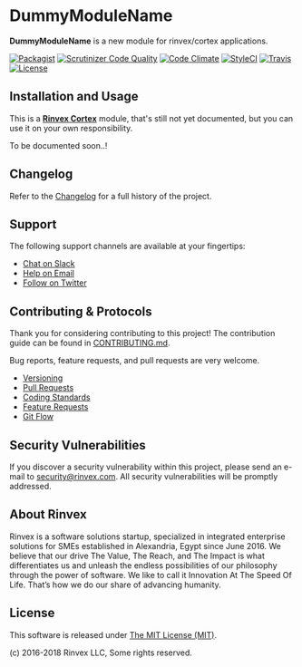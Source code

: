 # DummyModuleName

**DummyModuleName** is a new module for rinvex/cortex applications.

[![Packagist](https://img.shields.io/packagist/v/dummy/module.svg?label=Packagist&style=flat-square)](https://packagist.org/packages/dummy/module)
[![Scrutinizer Code Quality](https://img.shields.io/scrutinizer/g/dummy/module.svg?label=Scrutinizer&style=flat-square)](https://scrutinizer-ci.com/g/dummy/module/)
[![Code Climate](https://img.shields.io/codeclimate/github/dummy/module.svg?label=CodeClimate&style=flat-square)](https://codeclimate.com/github/dummy/module)
[![StyleCI](https://styleci.io/repos/123123123/shield)](https://styleci.io/repos/123123123)
[![Travis](https://img.shields.io/travis/dummy/module.svg?label=TravisCI&style=flat-square)](https://travis-ci.org/dummy/module)
[![License](https://img.shields.io/packagist/l/dummy/module.svg?label=License&style=flat-square)](https://github.com/dummy/module/blob/develop/LICENSE)


## Installation and Usage

This is a **[Rinvex Cortex](https://github.com/rinvex/cortex)** module, that's still not yet documented, but you can use it on your own responsibility.

To be documented soon..!


## Changelog

Refer to the [Changelog](CHANGELOG.md) for a full history of the project.


## Support

The following support channels are available at your fingertips:

- [Chat on Slack](http://chat.rinvex.com)
- [Help on Email](mailto:help@rinvex.com)
- [Follow on Twitter](https://twitter.com/rinvex)


## Contributing & Protocols

Thank you for considering contributing to this project! The contribution guide can be found in [CONTRIBUTING.md](CONTRIBUTING.md).

Bug reports, feature requests, and pull requests are very welcome.

- [Versioning](CONTRIBUTING.md#versioning)
- [Pull Requests](CONTRIBUTING.md#pull-requests)
- [Coding Standards](CONTRIBUTING.md#coding-standards)
- [Feature Requests](CONTRIBUTING.md#feature-requests)
- [Git Flow](CONTRIBUTING.md#git-flow)


## Security Vulnerabilities

If you discover a security vulnerability within this project, please send an e-mail to [security@rinvex.com](security@rinvex.com). All security vulnerabilities will be promptly addressed.


## About Rinvex

Rinvex is a software solutions startup, specialized in integrated enterprise solutions for SMEs established in Alexandria, Egypt since June 2016. We believe that our drive The Value, The Reach, and The Impact is what differentiates us and unleash the endless possibilities of our philosophy through the power of software. We like to call it Innovation At The Speed Of Life. That’s how we do our share of advancing humanity.


## License

This software is released under [The MIT License (MIT)](LICENSE).

(c) 2016-2018 Rinvex LLC, Some rights reserved.
